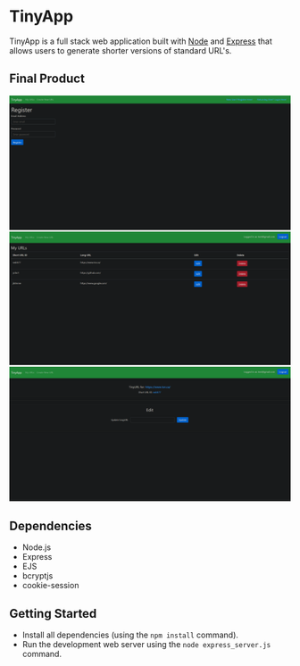 # TinyApp

TinyApp is a full stack web application built with [Node](https://nodejs.org/en) and [Express](https://expressjs.com/) that allows users to generate shorter versions of standard URL's.

## Final Product

!["Users must register to begin."](https://github.com/JaxonC-06/tinyapp/blob/master/docs/user-register.png)
!["Users can view all of their urls."](https://github.com/JaxonC-06/tinyapp/blob/master/docs/user-urls.png)
!["Users can edit their previosu urls."](https://github.com/JaxonC-06/tinyapp/blob/master/docs/user-edit.png)

## Dependencies

- Node.js
- Express
- EJS
- bcryptjs
- cookie-session

## Getting Started

- Install all dependencies (using the `npm install` command).
- Run the development web server using the `node express_server.js` command.